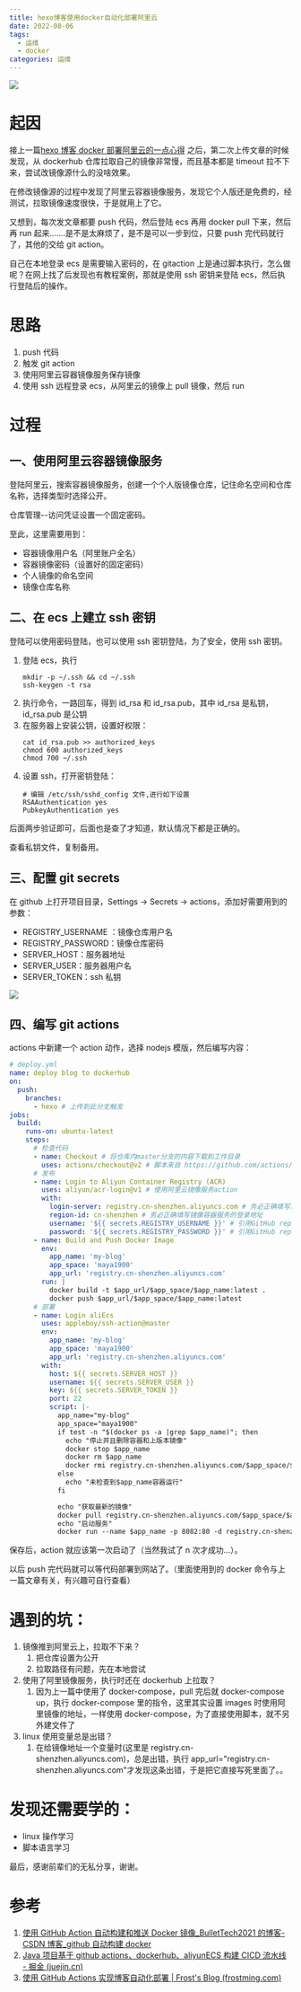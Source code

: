 ```yaml
---
title: hexo博客使用docker自动化部署阿里云
date: 2022-08-06
tags:
  - 运维
  - docker
categories: 运维
---
```


![](https://may-data.oss-cn-hangzhou.aliyuncs.com/image/202208052205279.jpeg)

# 起因

接上一篇[hexo 博客 docker 部署阿里云的一点心得](https://www.maya1900.top/article/2022/docker-blog/) 之后，第二次上传文章的时候发现，从 dockerhub 仓库拉取自己的镜像非常慢，而且基本都是 timeout 拉不下来，尝试改镜像源什么的没啥效果。

在修改镜像源的过程中发现了阿里云容器镜像服务，发现它个人版还是免费的，经测试，拉取镜像速度很快，于是就用上了它。

又想到，每次发文章都要 push 代码，然后登陆 ecs 再用 docker pull 下来，然后再 run 起来.......是不是太麻烦了，是不是可以一步到位，只要 push 完代码就行了，其他的交给 git action。

自己在本地登录 ecs 是需要输入密码的，在 gitaction 上是通过脚本执行，怎么做呢？在网上找了后发现也有教程案例，那就是使用 ssh 密钥来登陆 ecs，然后执行登陆后的操作。

# 思路

1. push 代码
2. 触发 git action
3. 使用阿里云容器镜像服务保存镜像
4. 使用 ssh 远程登录 ecs，从阿里云的镜像上 pull 镜像，然后 run

# 过程

## 一、使用阿里云容器镜像服务

登陆阿里云，搜索容器镜像服务，创建一个个人版镜像仓库，记住命名空间和仓库名称，选择类型时选择公开。

仓库管理--访问凭证设置一个固定密码。

至此，这里需要用到：

- 容器镜像用户名（阿里账户全名）
- 容器镜像密码（设置好的固定密码）
- 个人镜像的命名空间
- 镜像仓库名称

## 二、在 ecs 上建立 ssh 密钥

登陆可以使用密码登陆，也可以使用 ssh 密钥登陆，为了安全，使用 ssh 密钥。

1. 登陆 ecs，执行
   ```shell
   mkdir -p ~/.ssh && cd ~/.ssh
   ssh-keygen -t rsa
   ```
2. 执行命令，一路回车，得到 id_rsa 和 id_rsa.pub，其中 id_rsa 是私钥，id_rsa.pub 是公钥
3. 在服务器上安装公钥，设置好权限：
   ```shell
   cat id_rsa.pub >> authorized_keys
   chmod 600 authorized_keys
   chmod 700 ~/.ssh
   ```
4. 设置 ssh，打开密钥登陆：
   ```shell
   # 编辑 /etc/ssh/sshd_config 文件,进行如下设置
   RSAAuthentication yes
   PubkeyAuthentication yes
   ```

后面两步验证即可，后面也是查了才知道，默认情况下都是正确的。

查看私钥文件，复制备用。

## 三、配置 git secrets

在 github 上打开项目目录，Settings -> Secrets -> actions，添加好需要用到的参数：

- REGISTRY_USERNAME ：镜像仓库用户名
- REGISTRY_PASSWORD：镜像仓库密码
- SERVER_HOST：服务器地址
- SERVER_USER：服务器用户名
- SERVER_TOKEN：ssh 私钥

![](https://may-data.oss-cn-hangzhou.aliyuncs.com/image/20220805215339.png)

## 四、编写 git actions

actions 中新建一个 action 动作，选择 nodejs 模版，然后编写内容：

```yml
# deploy.yml
name: deploy blog to dockerhub
on:
  push:
    branches:
      - hexo # 上传到此分支触发
jobs:
  build:
    runs-on: ubuntu-latest
    steps:
      # 检查代码
      - name: Checkout # 将仓库内master分支的内容下载到工作目录
        uses: actions/checkout@v2 # 脚本来自 https://github.com/actions/checkout
      # 发布
      - name: Login to Aliyun Container Registry (ACR)
        uses: aliyun/acr-login@v1 # 使用阿里云镜像服务action
        with:
          login-server: registry.cn-shenzhen.aliyuncs.com # 务必正确填写镜像容器服务的登录地址
          region-id: cn-shenzhen # 务必正确填写镜像容器服务的登录地址
          username: '${{ secrets.REGISTRY_USERNAME }}' # 引用GitHub repo设置的镜像容器服务用户名
          password: '${{ secrets.REGISTRY_PASSWORD }}' # 引用GitHub repo设置的镜像容器服务密码
      - name: Build and Push Docker Image
        env:
          app_name: 'my-blog'
          app_space: 'maya1900'
          app_url: 'registry.cn-shenzhen.aliyuncs.com'
        run: |
          docker build -t $app_url/$app_space/$app_name:latest .
          docker push $app_url/$app_space/$app_name:latest
      # 部署
      - name: Login aliEcs
        uses: appleboy/ssh-action@master
        env:
          app_name: 'my-blog'
          app_space: 'maya1900'
          app_url: 'registry.cn-shenzhen.aliyuncs.com'
        with:
          host: ${{ secrets.SERVER_HOST }}
          username: ${{ secrets.SERVER_USER }}
          key: ${{ secrets.SERVER_TOKEN }}
          port: 22
          script: |-
            app_name="my-blog"
            app_space="maya1900"
            if test -n "$(docker ps -a |grep $app_name)"; then
              echo "停止并且删除容器和上版本镜像"
              docker stop $app_name
              docker rm $app_name
              docker rmi registry.cn-shenzhen.aliyuncs.com/$app_space/$app_name:latest
            else
              echo "未检查到$app_name容器运行"
            fi

            echo "获取最新的镜像"
            docker pull registry.cn-shenzhen.aliyuncs.com/$app_space/$app_name:latest
            echo "启动服务"
            docker run --name $app_name -p 8082:80 -d registry.cn-shenzhen.aliyuncs.com/$app_space/$app_name:latest
```

保存后，action 就应该第一次启动了（当然我试了 n 次才成功...）。

以后 push 完代码就可以等代码部署到网站了。（里面使用到的 docker 命令与上一篇文章有关，有兴趣可自行查看）

# 遇到的坑：

1. 镜像推到阿里云上，拉取不下来？
   1. 把仓库设置为公开
   2. 拉取路径有问题，先在本地尝试
2. 使用了阿里镜像服务，执行时还在 dockerhub 上拉取？
   1. 因为上一篇中使用了 docker-compose，pull 完后就 docker-compose up，执行 docker-compose 里的指令，这里其实设置 images 时使用阿里镜像的地址，一样使用 docker-compose，为了直接使用脚本，就不另外建文件了
3. linux 使用变量总是出错？
   1. 在给镜像地址一个变量时(这里是 registry.cn-shenzhen.aliyuncs.com)，总是出错，执行 app_url="registry.cn-shenzhen.aliyuncs.com"才发现这条出错，于是把它直接写死里面了。。

# 发现还需要学的：

- linux 操作学习
- 脚本语言学习

最后，感谢前辈们的无私分享，谢谢。

# 参考

1. [使用 GitHub Action 自动构建和推送 Docker 镜像\_BulletTech2021 的博客-CSDN 博客\_github 自动构建 docker](https://blog.csdn.net/BulletTech2021/article/details/121444287)
2. [Java 项目基于 github actions、dockerhub、aliyunECS 构建 CICD 流水线 - 掘金 (juejin.cn)](https://juejin.cn/post/6996096550468321294)
3. [使用 GitHub Actions 实现博客自动化部署 | Frost's Blog (frostming.com)](https://frostming.com/2020/04-26/github-actions-deploy/)
